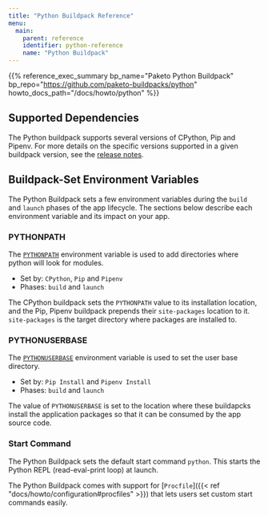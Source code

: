 ```yaml
---
title: "Python Buildpack Reference"
menu:
  main:
    parent: reference
    identifier: python-reference
    name: "Python Buildpack"
---
```


{{% reference_exec_summary bp_name="Paketo Python Buildpack" bp_repo="https://github.com/paketo-buildpacks/python" howto_docs_path="/docs/howto/python" %}}

## Supported Dependencies
The Python buildpack supports several versions of CPython, Pip and Pipenv.  For
more details on the specific versions supported in a given buildpack version,
see the [release notes](https://github.com/paketo-buildpacks/python/releases).

## Buildpack-Set Environment Variables

The Python Buildpack sets a few environment variables during the `build` and
`launch` phases of the app lifecycle. The sections below describe each
environment variable and its impact on your app.

### PYTHONPATH

The [`PYTHONPATH`](https://docs.python.org/3/using/cmdline.html#envvar-PYTHONPATH)
environment variable is used to add directories where python will look for
modules.

* Set by: `CPython`, `Pip` and `Pipenv`
* Phases: `build` and `launch`

The CPython buildpack sets the `PYTHONPATH` value to its installation location,
and the Pip, Pipenv buildpack prepends their `site-packages` location to it.
`site-packages` is the target directory where packages are installed to.

### PYTHONUSERBASE

The [`PYTHONUSERBASE`](https://docs.python.org/3/using/cmdline.html#envvar-PYTHONUSERBASE)
environment variable is used to set the user base directory.

* Set by: `Pip Install` and `Pipenv Install`
* Phases: `build` and `launch`

The value of `PYTHONUSERBASE` is set to the location where these buildapcks install
the application packages so that it can be consumed by the app source code.

### Start Command

The Python Buildpack sets the default start command `python`. This starts the Python
REPL (read-eval-print loop) at launch.

The Python Buildpack comes with support for
[`Procfile`]({{< ref "docs/howto/configuration#procfiles" >}})
that lets users set custom start commands easily.

